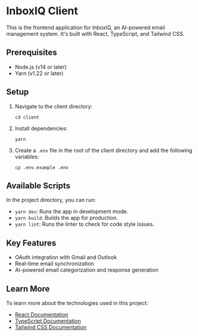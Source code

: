 # InboxIQ Client

This is the frontend application for InboxIQ, an AI-powered email management system. It's built with React, TypeScript, and Tailwind CSS.

## Prerequisites

- Node.js (v14 or later)
- Yarn (v1.22 or later)

## Setup

1. Navigate to the client directory:
   ```
   cd client
   ```

2. Install dependencies:
   ```
   yarn
   ```

3. Create a `.env` file in the root of the client directory and add the following variables:
   ```
   cp .env.example .env
   ```

## Available Scripts

In the project directory, you can run:

- `yarn dev`: Runs the app in development mode.
- `yarn build`: Builds the app for production.
- `yarn lint`: Runs the linter to check for code style issues.

## Key Features

- OAuth integration with Gmail and Outlook
- Real-time email synchronization
- AI-powered email categorization and response generation

## Learn More

To learn more about the technologies used in this project:

- [React Documentation](https://reactjs.org/docs/getting-started.html)
- [TypeScript Documentation](https://www.typescriptlang.org/docs/)
- [Tailwind CSS Documentation](https://tailwindcss.com/docs)
